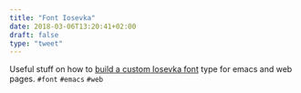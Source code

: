 ```yaml
---
title: "Font Iosevka"
date: 2018-03-06T13:20:41+02:00
draft: false
type: "tweet"
---
```

Useful stuff on how to [build a custom Iosevka font](http://whyarethingsthewaytheyare.com/trying-out-iosevka-font/) type for emacs and web pages. `#font` `#emacs` `#web`
<!--more-->
